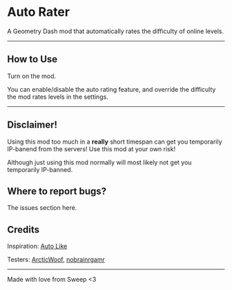 # Auto Rater
A Geometry Dash mod that automatically rates the difficulty of online levels.

---

## How to Use
Turn on the mod.

You can enable/disable the auto rating feature, and override the difficulty the mod rates levels in the settings.

---

## Disclaimer!
Using this mod too much in a <b>really</b> short timespan can get you temporarily IP-banend from the servers! Use this mod at your own risk!

Although just using this mod normally will most likely not get you temporarily IP-banned.

## Where to report bugs?
The issues section here.

## Credits
Inspiration: [Auto Like](mod:hbg1010.auto-like)

Testers: [ArcticWoof](https://www.youtube.com/@ArcticWoofxD), [nobrainrgamr](https://www.youtube.com/@nobrainrgamr)

---

Made with love from Sweep <3